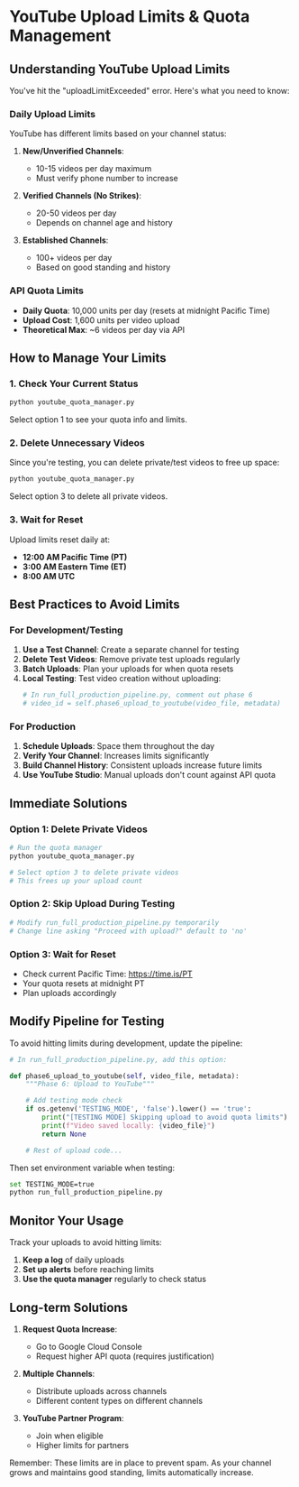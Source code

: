 # YouTube Upload Limits & Quota Management

## Understanding YouTube Upload Limits

You've hit the "uploadLimitExceeded" error. Here's what you need to know:

### Daily Upload Limits

YouTube has different limits based on your channel status:

1. **New/Unverified Channels**:
   - 10-15 videos per day maximum
   - Must verify phone number to increase

2. **Verified Channels (No Strikes)**:
   - 20-50 videos per day
   - Depends on channel age and history

3. **Established Channels**:
   - 100+ videos per day
   - Based on good standing and history

### API Quota Limits

- **Daily Quota**: 10,000 units per day (resets at midnight Pacific Time)
- **Upload Cost**: 1,600 units per video upload
- **Theoretical Max**: ~6 videos per day via API

## How to Manage Your Limits

### 1. Check Your Current Status
```bash
python youtube_quota_manager.py
```
Select option 1 to see your quota info and limits.

### 2. Delete Unnecessary Videos

Since you're testing, you can delete private/test videos to free up space:

```bash
python youtube_quota_manager.py
```
Select option 3 to delete all private videos.

### 3. Wait for Reset

Upload limits reset daily at:
- **12:00 AM Pacific Time (PT)**
- **3:00 AM Eastern Time (ET)**
- **8:00 AM UTC**

## Best Practices to Avoid Limits

### For Development/Testing

1. **Use a Test Channel**: Create a separate channel for testing
2. **Delete Test Videos**: Remove private test uploads regularly
3. **Batch Uploads**: Plan your uploads for when quota resets
4. **Local Testing**: Test video creation without uploading:
   ```python
   # In run_full_production_pipeline.py, comment out phase 6
   # video_id = self.phase6_upload_to_youtube(video_file, metadata)
   ```

### For Production

1. **Schedule Uploads**: Space them throughout the day
2. **Verify Your Channel**: Increases limits significantly
3. **Build Channel History**: Consistent uploads increase future limits
4. **Use YouTube Studio**: Manual uploads don't count against API quota

## Immediate Solutions

### Option 1: Delete Private Videos
```bash
# Run the quota manager
python youtube_quota_manager.py

# Select option 3 to delete private videos
# This frees up your upload count
```

### Option 2: Skip Upload During Testing
```python
# Modify run_full_production_pipeline.py temporarily
# Change line asking "Proceed with upload?" default to 'no'
```

### Option 3: Wait for Reset
- Check current Pacific Time: https://time.is/PT
- Your quota resets at midnight PT
- Plan uploads accordingly

## Modify Pipeline for Testing

To avoid hitting limits during development, update the pipeline:

```python
# In run_full_production_pipeline.py, add this option:

def phase6_upload_to_youtube(self, video_file, metadata):
    """Phase 6: Upload to YouTube"""

    # Add testing mode check
    if os.getenv('TESTING_MODE', 'false').lower() == 'true':
        print("[TESTING MODE] Skipping upload to avoid quota limits")
        print(f"Video saved locally: {video_file}")
        return None

    # Rest of upload code...
```

Then set environment variable when testing:
```bash
set TESTING_MODE=true
python run_full_production_pipeline.py
```

## Monitor Your Usage

Track your uploads to avoid hitting limits:

1. **Keep a log** of daily uploads
2. **Set up alerts** before reaching limits
3. **Use the quota manager** regularly to check status

## Long-term Solutions

1. **Request Quota Increase**:
   - Go to Google Cloud Console
   - Request higher API quota (requires justification)

2. **Multiple Channels**:
   - Distribute uploads across channels
   - Different content types on different channels

3. **YouTube Partner Program**:
   - Join when eligible
   - Higher limits for partners

Remember: These limits are in place to prevent spam. As your channel grows and maintains good standing, limits automatically increase.